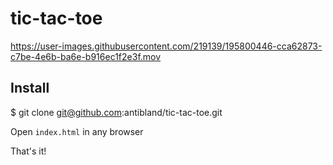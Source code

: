 # tic-tac-toe


https://user-images.githubusercontent.com/219139/195800446-cca62873-c7be-4e6b-ba6e-b916ec1f2e3f.mov


## Install

$ git clone git@github.com:antibland/tic-tac-toe.git

Open `index.html` in any browser

That's it!
